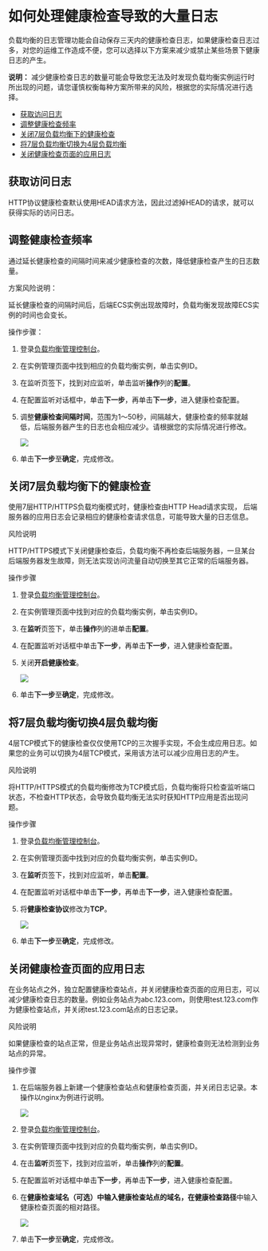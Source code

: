 # 如何处理健康检查导致的大量日志

负载均衡的日志管理功能会自动保存三天内的健康检查日志，如果健康检查日志过多，对您的运维工作造成不便，您可以选择以下方案来减少或禁止某些场景下健康日志的产生。

**说明：** 减少健康检查日志的数量可能会导致您无法及时发现负载均衡实例运行时所出现的问题，请您谨慎权衡每种方案所带来的风险，根据您的实际情况进行选择。

-   [获取访问日志](#section_ubj_tgd_xdb)
-   [调整健康检查频率](#section_a5r_bhd_xdb)
-   [关闭7层负载均衡下的健康检查](#section_dj2_rjd_xdb)
-   [将7层负载均衡切换为4层负载均衡](#section_ahx_1ld_xdb)
-   [关闭健康检查页面的应用日志](#section_snb_nnd_xdb)

## 获取访问日志

HTTP协议健康检查默认使用HEAD请求方法，因此过滤掉HEAD的请求，就可以获得实际的访问日志。

## 调整健康检查频率

通过延长健康检查的间隔时间来减少健康检查的次数，降低健康检查产生的日志数量。

方案风险说明：

延长健康检查的间隔时间后，后端ECS实例出现故障时，负载均衡发现故障ECS实例的时间也会变长。

操作步骤：

1.  登录[负载均衡管理控制台](https://slbnew.console.aliyun.com/)。
2.  在实例管理页面中找到相应的负载均衡实例，单击实例ID。
3.  在监听页签下，找到对应监听，单击监听**操作**列的**配置**。
4.  在配置监听对话框中，单击**下一步**，再单击**下一步**，进入健康检查配置。
5.  调整**健康检查间隔时间**，范围为1～50秒，间隔越大，健康检查的频率就越低，后端服务器产生的日志也会相应减少。请根据您的实际情况进行修改。

    ![](https://static-aliyun-doc.oss-accelerate.aliyuncs.com/assets/img/zh-CN/3513217951/p13840.png)

6.  单击**下一步**至**确定**，完成修改。

## 关闭7层负载均衡下的健康检查

使用7层HTTP/HTTPS负载均衡模式时，健康检查由HTTP Head请求实现， 后端服务器的应用日志会记录相应的健康检查请求信息，可能导致大量的日志信息。

风险说明

HTTP/HTTPS模式下关闭健康检查后，负载均衡不再检查后端服务器，一旦某台后端服务器发生故障，则无法实现访问流量自动切换至其它正常的后端服务器。

操作步骤

1.  登录[负载均衡管理控制台](https://slbnew.console.aliyun.com/)。
2.  在实例管理页面中找到对应的负载均衡实例，单击实例ID。
3.  在**监听**页签下，单击**操作**列的进单击**配置**。
4.  在配置监听对话框中单击**下一步**，再单击**下一步**，进入健康检查配置。
5.  关闭**开启健康检查**。

    ![](https://static-aliyun-doc.oss-accelerate.aliyuncs.com/assets/img/zh-CN/3513217951/p13841.png)

6.  单击**下一步**至**确定**，完成修改。

## 将7层负载均衡切换4层负载均衡

4层TCP模式下的健康检查仅仅使用TCP的三次握手实现，不会生成应用日志。如果您的业务可以切换为4层TCP模式，采用该方法可以减少应用日志的产生。

风险说明

将HTTP/HTTPS模式的负载均衡修改为TCP模式后，负载均衡将只检查监听端口状态，不检查HTTP状态，会导致负载均衡无法实时获知HTTP应用是否出现问题。

操作步骤

1.  登录[负载均衡管理控制台](https://slbnew.console.aliyun.com/)。
2.  在实例管理页面中找到对应的负载均衡实例，单击实例ID。
3.  在**监听**页签下，找到对应监听，单击**配置**。
4.  在配置监听对话框中单击**下一步**，再单击**下一步**，进入健康检查配置。
5.  将**健康检查协议**修改为**TCP**。

    ![](https://static-aliyun-doc.oss-accelerate.aliyuncs.com/assets/img/zh-CN/3513217951/p13842.png)

6.  单击**下一步**至**确定**，完成修改。

## 关闭健康检查页面的应用日志

在业务站点之外，独立配置健康检查站点，并关闭健康检查页面的应用日志，可以减少健康检查日志的数量。例如业务站点为abc.123.com，则使用test.123.com作为健康检查站点，并关闭test.123.com站点的日志记录。

风险说明

如果健康检查的站点正常，但是业务站点出现异常时，健康检查则无法检测到业务站点的异常。

操作步骤

1.  在后端服务器上新建一个健康检查站点和健康检查页面，并关闭日志记录。本操作以nginx为例进行说明。

    ![](https://static-aliyun-doc.oss-accelerate.aliyuncs.com/assets/img/zh-CN/3513217951/p3405.png)

2.  登录[负载均衡管理控制台](https://slbnew.console.aliyun.com/?spm=a2c63.o282931.a3.9.60c23195z3tLiU)。
3.  在实例管理页面中找到对应的负载均衡实例，单击实例ID。
4.  在击**监听**页签下，找到对应监听，单击**操作**列的**配置**。
5.  在配置监听对话框中单击**下一步**，再单击**下一步**，进入健康检查配置。
6.  在**健康检查域名（可选）**中输入健康检查站点的域名，在**健康检查路径**中输入健康检查页面的相对路径。

    ![](https://static-aliyun-doc.oss-accelerate.aliyuncs.com/assets/img/zh-CN/3513217951/p13845.png)

7.  单击**下一步**至**确定**，完成修改。


